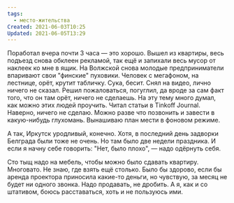 ```yaml
---
tags:
  - место-жительства
Created: 2021-06-03T10:25
Updated: 2021-06-05T13:29
---
```

Поработал вчера почти 3 часа — это хорошо. Вышел из квартиры, весь подъезд снова обклеен рекламой, так ещё и запихали весь мусор от наклеек ко мне в ящик. На Волжской снова молодые предприниматели впаривают свои "финские" пуховики. Человек с мегафоном, на лестнице, орёт, крутит табличку. Сука, бесит. Снял на видео, лично ничего не сказал. Решил пожаловаться, погуглил, да вроде за сам факт того, что он там орёт, ничего не сделаешь. На эту тему много думал, как можно этих людей проучить. Читал статьи в Tinkoff Journal. Наверно, ничего не сделаю. Можно разве что позвонить и завести в какую-нибудь глухомань. Вынашиваю план мести в фоновом режиме.

А так, Иркутск уродливый, конечно. Хотя, в последний день задворки Белграда были тоже не очень. Но там было две недели праздника. И если я начну себе говорить: "Нет, было плохо", — надо одёрнуть себя.

Сто тыщ надо на мебель, чтобы можно было сдавать квартиру. Многовато. Не знаю, где взять ещё столько. Было бы здорово, если бы аренда проектора приносила какие-то деньги, но чувствую, за месяц не будет ни одного звонка. Надо продавать, не дробить. А я, как и со штативом, боюсь расставаться, хоть и не пользуюсь ими.